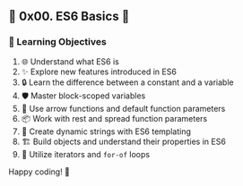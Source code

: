 ## 🌟 0x00. ES6 Basics 🌟

### 🎯 Learning Objectives

1. 🌐 Understand what ES6 is  
2. ✨ Explore new features introduced in ES6  
3. 🔒 Learn the difference between a constant and a variable  
4. 🛡️ Master block-scoped variables  
5. 🎯 Use arrow functions and default function parameters  
6. 📦 Work with rest and spread function parameters  
7. 📝 Create dynamic strings with ES6 templating  
8. 🏗️ Build objects and understand their properties in ES6  
9. 🔄 Utilize iterators and `for-of` loops  

Happy coding! 🚀
